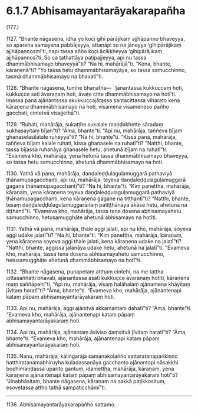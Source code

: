 # 6.1.7 Abhisamayantarāyakarapañha

(177.)

1127\. “Bhante nāgasena, idha yo koci gihī pārājikaṃ ajjhāpanno bhaveyya, so aparena samayena pabbājeyya, attanāpi so na jāneyya ‘gihipārājikaṃ ajjhāpannosmī’ti, napi tassa añño koci ācikkheyya ‘gihipārājikaṃ ajjhāpannosī’ti. So ca tathattāya paṭipajjeyya, api nu tassa dhammābhisamayo bhaveyyā”ti? “Na hi, mahārājā”ti. “Kena, bhante, kāraṇenā”ti? “Yo tassa hetu dhammābhisamayāya, so tassa samucchinno, tasmā dhammābhisamayo na bhavatī”ti.

1128\. “Bhante nāgasena, tumhe bhaṇatha—  ‘jānantassa kukkuccaṃ hoti, kukkucce sati āvaraṇaṃ hoti, āvaṭe citte dhammābhisamayo na hotī’ti. Imassa pana ajānantassa akukkuccajātassa santacittassa viharato kena kāraṇena dhammābhisamayo na hoti, visamena visameneso pañho gacchati, cintetvā visajjethā”ti.

1129\. “Ruhati, mahārāja, sukaṭṭhe sukalale maṇḍakhette sāradaṃ sukhasayitaṃ bījan”ti? “Āma, bhante”ti. “Api nu, mahārāja, taññeva bījaṃ ghanaselasilātale ruheyyā”ti? “Na hi, bhante”ti. “Kissa pana, mahārāja, taññeva bījaṃ kalale ruhati, kissa ghanasele na ruhatī”ti? “Natthi, bhante, tassa bījassa ruhanāya ghanasele hetu, ahetunā bījaṃ na ruhatī”ti. “Evameva kho, mahārāja, yena hetunā tassa dhammābhisamayo bhaveyya, so tassa hetu samucchinno, ahetunā dhammābhisamayo na hoti.

1130\. Yathā vā pana, mahārāja, daṇḍaleḍḍulaguḷamuggarā pathaviyā ṭhānamupagacchanti, api nu, mahārāja, teyeva daṇḍaleḍḍulaguḷamuggarā gagane ṭhānamupagacchantī”ti? “Na hi, bhante”ti. “Kiṃ panettha, mahārāja, kāraṇaṃ, yena kāraṇena teyeva daṇḍaleḍḍulaguḷamuggarā pathaviyā ṭhānamupagacchanti, kena kāraṇena gagane na tiṭṭhantī”ti? “Natthi, bhante, tesaṃ daṇḍaleḍḍulaguḷamuggarānaṃ patiṭṭhānāya ākāse hetu, ahetunā na tiṭṭhantī”ti. “Evameva kho, mahārāja, tassa tena dosena abhisamayahetu samucchinno, hetusamugghāte ahetunā abhisamayo na hotīti.

1131\. Yathā vā pana, mahārāja, thale aggi jalati, api nu kho, mahārāja, soyeva aggi udake jalatī”ti? “Na hi, bhante”ti. “Kiṃ panettha, mahārāja, kāraṇaṃ, yena kāraṇena soyeva aggi thale jalati, kena kāraṇena udake na jalatī”ti? “Natthi, bhante, aggissa jalanāya udake hetu, ahetunā na jalatī”ti. “Evameva kho, mahārāja, tassa tena dosena abhisamayahetu samucchinno, hetusamugghāte ahetunā dhammābhisamayo na hotī”ti.

1132\. “Bhante nāgasena, punapetaṃ atthaṃ cintehi, na me tattha cittasaññatti bhavati, ajānantassa asati kukkucce āvaraṇaṃ hotīti, kāraṇena maṃ saññāpehī”ti. “Api nu, mahārāja, visaṃ halāhalaṃ ajānantena khāyitaṃ jīvitaṃ haratī”ti? “Āma, bhante”ti. “Evameva kho, mahārāja, ajānantenapi kataṃ pāpaṃ abhisamayantarāyakaraṃ hoti.

1133\. Api nu, mahārāja, aggi ajānitvā akkamantaṃ ḍahatī”ti? “Āma, bhante”ti. “Evameva kho, mahārāja, ajānantenapi kataṃ pāpaṃ abhisamayantarāyakaraṃ hoti.

1134\. Api nu, mahārāja, ajānantaṃ āsīviso ḍaṃsitvā jīvitaṃ haratī”ti? “Āma, bhante”ti. “Evameva kho, mahārāja, ajānantenapi kataṃ pāpaṃ abhisamayantarāyakaraṃ hoti.

1135\. Nanu, mahārāja, kāliṅgarājā samaṇakolañño sattaratanaparikiṇṇo hatthiratanamabhiruyha kuladassanāya gacchanto ajānantopi nāsakkhi bodhimaṇḍassa uparito gantuṃ, idamettha, mahārāja, kāraṇaṃ, yena kāraṇena ajānantenapi kataṃ pāpaṃ abhisamayantarāyakaraṃ hotī”ti? “Jinabhāsitaṃ, bhante nāgasena, kāraṇaṃ na sakkā paṭikkosituṃ, esovetassa attho tathā sampaṭicchāmī”ti.

---

1136\. Abhisamayantarāyakarapañho sattamo.
